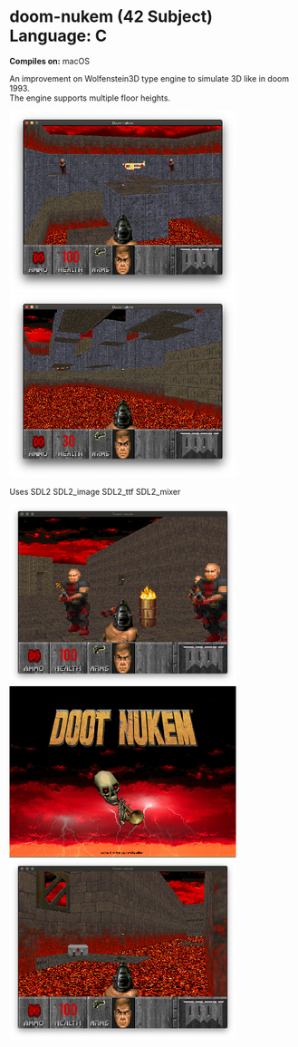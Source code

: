 # doom-nukem (42 Subject) Language: C

**Compiles on:** macOS

An improvement on Wolfenstein3D type engine to simulate 3D like in doom 1993.  
The engine supports multiple floor heights.  

![Alt text](./screenshots/lava.png?raw=true "lava")
![Alt text](./screenshots/elevation.png?raw=true "elevation")
 
Uses SDL2 SDL2_image SDL2_ttf SDL2_mixer

![Alt text](./screenshots/enemies.png?raw=true "enemies")
![Alt text](./screenshots/splash.png?raw=true "splash")
![Alt text](./screenshots/medpack.png?raw=true "medpack")
